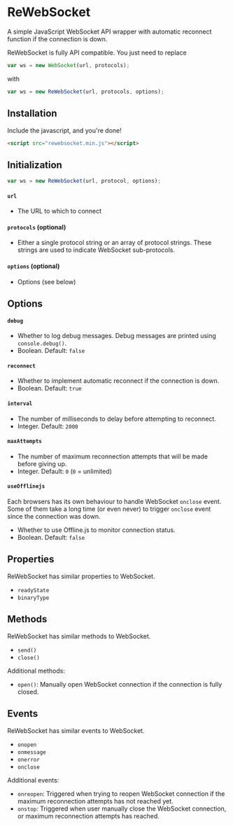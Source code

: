 ReWebSocket
===========
A simple JavaScript WebSocket API wrapper with automatic reconnect function if the connection is down.

ReWebSocket is fully API compatible. You just need to replace
```javascript
var ws = new WebSocket(url, protocols);
```
with
```javascript
var ws = new ReWebSocket(url, protocols, options);
```

Installation
------------
Include the javascript, and you're done!
```html
<script src="rewebsocket.min.js"></script>
```

Initialization
--------------
```javascript
var ws = new ReWebSocket(url, protocol, options);
```

#### `url`
- The URL to which to connect

#### `protocols` (optional)
- Either a single protocol string or an array of protocol strings. These strings are used to indicate WebSocket sub-protocols.

#### `options` (optional)
- Options (see below)

Options
-------
#### `debug`
- Whether to log debug messages. Debug messages are printed using `console.debug()`.
- Boolean. Default: `false`

#### `reconnect`
- Whether to implement automatic reconnect if the connection is down.
- Boolean. Default: `true`

#### `interval`
- The number of milliseconds to delay before attempting to reconnect.
- Integer. Default: `2000`

#### `maxAttempts`
- The number of maximum reconnection attempts that will be made before giving up.
- Integer. Default: `0` (`0` = unlimited)

#### `useOfflinejs`
Each browsers has its own behaviour to handle WebSocket `onclose` event. Some of them take a long time (or even never) to trigger `onclose` event since the connection was down.

- Whether to use Offline.js to monitor connection status.
- Boolean. Default: `false`

Properties
------
ReWebSocket has similar properties to WebSocket.
- `readyState`
- `binaryType`

Methods
------
ReWebSocket has similar methods to WebSocket.
- `send()`
- `close()`

Additional methods:
- `open()`: Manually open WebSocket connection if the connection is fully closed.

Events
------
ReWebSocket has similar events to WebSocket.
- `onopen`
- `onmessage`
- `onerror`
- `onclose`

Additional events:
- `onreopen`: Triggered when trying to reopen WebSocket connection if the maximum reconnection attempts has not reached yet.
- `onstop`: Triggered when user manually close the WebSocket connection, or maximum reconnection attempts has reached.

